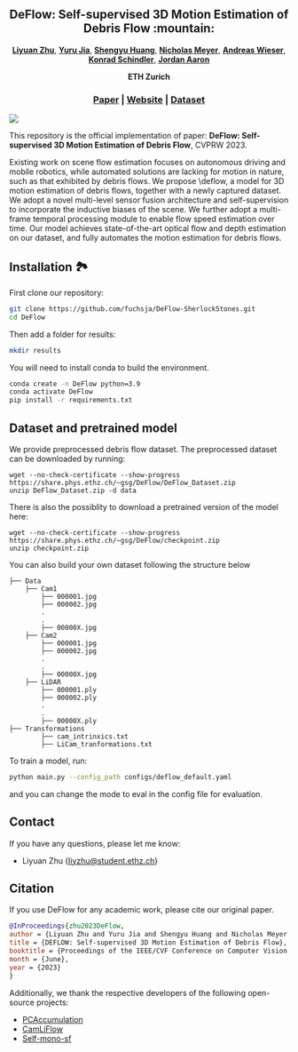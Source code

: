 <p align="center">
<h2 align="center">  DeFlow: Self-supervised 3D Motion Estimation of Debris Flow :mountain:</h2>

<p align="center">
    <a href="http://zhuliyuan.net/"><strong>Liyuan Zhu</strong></a>, 
    <a href="https://github.com/yurujaja"><strong>Yuru Jia</strong></a>, 
    <a href="https://shengyuh.github.io/"><strong>Shengyu Huang</strong></a>,
    <a href="https://gseg.igp.ethz.ch/people/scientific-assistance/nicholas-meyer.html"><strong>Nicholas Meyer</strong></a>,
    <a href="https://gseg.igp.ethz.ch/people/group-head/prof-dr--andreas-wieser.html"><strong>Andreas Wieser</strong></a>,
    <a href="https://igp.ethz.ch/personen/person-detail.html?persid=143986"><strong>Konrad Schindler</strong></a>,
    <a href="https://erdw.ethz.ch/en/people/profile.jordan-aaron.html"><strong>Jordan Aaron</strong></a>
  </p>

<p align="center"><strong>ETH Zurich</strong></a>
  <h3 align="center"><a href="https://openaccess.thecvf.com/content/CVPR2023W/PCV/papers/Zhu_DeFlow_Self-Supervised_3D_Motion_Estimation_of_Debris_Flow_CVPRW_2023_paper.pdf">Paper</a> 
  | <a href="https://zhuliyuan.net/deflow">Website</a> | <a href="https://www.research-collection.ethz.ch/handle/20.500.11850/599948">Dataset</a> </h3> 
  <div align="center"></div>



<image src="misc/overview.png"/>
</p>

This repository is the official implementation of paper:
<b>DeFlow: Self-supervised 3D Motion Estimation of Debris Flow</b>, CVPRW 2023.

Existing work on scene flow estimation focuses on autonomous driving and mobile robotics, while automated solutions are lacking for motion in nature, such as that exhibited by debris flows. We propose \deflow, a model for 3D motion estimation of debris flows, together with a newly captured dataset. We adopt a novel multi-level sensor fusion architecture and self-supervision to incorporate the inductive biases of the scene. We further adopt a multi-frame temporal processing module to enable flow speed estimation over time. Our model achieves state-of-the-art optical flow and depth estimation on our dataset, and fully automates the motion estimation for debris flows.

## Installation :national_park:
First clone our repository:
```bash
git clone https://github.com/fuchsja/DeFlow-SherlockStones.git
cd DeFlow
```
Then add a folder for results:
```bash
mkdir results
```

You will need to install conda to build the environment.
```bash
conda create -n DeFlow python=3.9
conda activate DeFlow
pip install -r requirements.txt
```

## Dataset and pretrained model
We provide preprocessed debris flow dataset. The preprocessed dataset can be downloaded by running:
```shell
wget --no-check-certificate --show-progress https://share.phys.ethz.ch/~gsg/DeFlow/DeFlow_Dataset.zip
unzip DeFlow_Dataset.zip -d data
```
There is also the possiblity to download a pretrained version of the model here:
```shell
wget --no-check-certificate --show-progress https://share.phys.ethz.ch/~gsg/DeFlow/checkpoint.zip
unzip checkpoint.zip
```
You can also build your own dataset following the structure below
```Shell
├── Data
    ├── Cam1
        ├── 000001.jpg
        ├── 000002.jpg
        .
        .
        ├── 00000X.jpg
    ├── Cam2
        ├── 000001.jpg
        ├── 000002.jpg
        .
        .
        ├── 00000X.jpg
    ├── LiDAR
        ├── 000001.ply
        ├── 000002.ply
        .
        .
        ├── 00000X.ply
├── Transformations
        ├── cam_intrinxics.txt
        ├── LiCam_tranformations.txt
```
To train a model, run:
```bash
python main.py --config_path configs/deflow_default.yaml
```
and you can change the mode to eval in the config file for evaluation.


## Contact
If you have any questions, please let me know: 
- Liyuan Zhu {liyzhu@student.ethz.ch}

## Citation
If you use DeFlow for any academic work, please cite our original paper.
```bibtex
@InProceedings{zhu2023DeFlow,
author = {Liyuan Zhu and Yuru Jia and Shengyu Huang and Nicholas Meyer and Andreas Wieser and Konrad Schindler, Jordan Aaron},
title = {DEFLOW: Self-supervised 3D Motion Estimation of Debris Flow},
booktitle = {Proceedings of the IEEE/CVF Conference on Computer Vision and Pattern Recognition (CVPR) Workshops},
month = {June},
year = {2023}
}
```

Additionally, we thank the respective developers of the following open-source projects:
- [PCAccumulation](https://github.com/prs-eth/PCAccumulation) 
- [CamLiFlow](https://github.com/MCG-NJU/CamLiFlow) 
- [Self-mono-sf](https://github.com/visinf/self-mono-sf)
